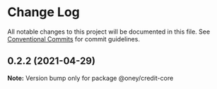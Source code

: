 # Change Log

All notable changes to this project will be documented in this file.
See [Conventional Commits](https://conventionalcommits.org) for commit guidelines.

## 0.2.2 (2021-04-29)

**Note:** Version bump only for package @oney/credit-core
